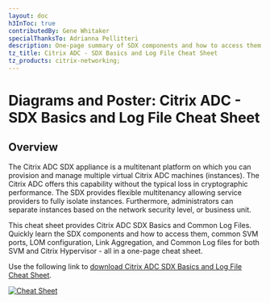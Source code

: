 ```yaml
---
layout: doc
h3InToc: true
contributedBy: Gene Whitaker
specialThanksTo: Adrianna Pellitteri
description: One-page summary of SDX components and how to access them, common SVM ports, LOM configuration, Link Aggregation on the SDX, and Common Log files for both SVM and Citrix Hypervisor.
tz_title: Citrix ADC - SDX Basics and Log File Cheat Sheet
tz_products: citrix-networking;
---
```

# Diagrams and Poster: Citrix ADC - SDX Basics and Log File Cheat Sheet

## Overview

The Citrix ADC SDX appliance is a multitenant platform on which you can provision and manage multiple virtual Citrix ADC machines (instances). The Citrix ADC offers this capability without the typical loss in cryptographic performance. The SDX provides flexible multitenancy allowing service providers to fully isolate instances. Furthermore, administrators can separate instances based on the network security level, or business unit.

This cheat sheet provides Citrix ADC SDX Basics and Common Log Files. Quickly learn the SDX components and how to access them, common SVM ports, LOM configuration, Link Aggregation, and Common Log files for both SVM and Citrix Hypervisor - all in a one-page cheat sheet.

Use the following link to [download Citrix ADC SDX Basics and Log File Cheat Sheet](/en-us/tech-zone/learn/downloads/diagrams-posters_cheat-sheet-adc-sdx-basics.pdf).

[![Cheat Sheet](/en-us/tech-zone/learn/media/diagrams-posters_cheat-sheet-adc-sdx-basics_1.png)](/en-us/tech-zone/learn/downloads/diagrams-posters_cheat-sheet-adc-sdx-basics.pdf)
